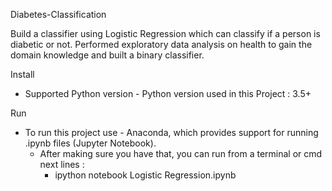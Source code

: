 Diabetes-Classification

Build a classifier using Logistic Regression which can classify if a person is diabetic or not. Performed exploratory data analysis on health to gain the domain knowledge and built a binary classifier.

Install
  - Supported Python version - Python version used in this Project : 3.5+

Run
  - To run this project use - Anaconda, which provides support for running .ipynb files (Jupyter Notebook).
    - After making sure you have that, you can run from a terminal or cmd next lines :
      - ipython notebook Logistic Regression.ipynb
      
      
